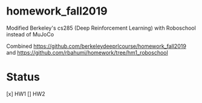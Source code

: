 # homework_fall2019
Modified Berkeley's cs285 (Deep Reinforcement Learning) with Roboschool instead of MuJoCo

Combined https://github.com/berkeleydeeprlcourse/homework_fall2019 and https://github.com/rbahumi/homework/tree/hm1_roboschool

# Status
[x] HW1
[] HW2
